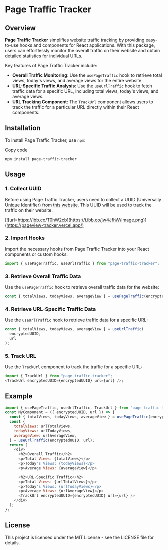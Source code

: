 # Page Traffic Tracker

## Overview

**Page Traffic Tracker** simplifies website traffic tracking by providing easy-to-use hooks and components for React applications. With this package, users can effortlessly monitor the overall traffic on their website and obtain detailed statistics for individual URLs.

Key features of Page Traffic Tracker include:

- **Overall Traffic Monitoring**: Use the `usePageTraffic` hook to retrieve total views, today's views, and average views for the entire website.
- **URL-Specific Traffic Analysis**: Use the `useUrlTraffic` hook to fetch traffic data for a specific URL, including total views, today's views, and average views.
- **URL Tracking Component**: The `TrackUrl` component allows users to track the traffic for a particular URL directly within their React components.

## Installation

To install Page Traffic Tracker, use `npm`:

Copy code

`npm install page-traffic-tracker`

## Usage

### 1. Collect UUID

Before using Page Traffic Tracker, users need to collect a UUID (Universally Unique Identifier) from [this website](https://pageview-tracker.vercel.app/). This UUID will be used to track the traffic on their website.

[![url=https://ibb.co/T0hW2cb](https://i.ibb.co/jw4JfhW/image.png)](https://pageview-tracker.vercel.app/)

### 2. Import Hooks

Import the necessary hooks from Page Traffic Tracker into your React components or custom hooks:

```javascript
import { usePageTraffic, useUrlTraffic } from "page-traffic-tracker";
```

### 3. Retrieve Overall Traffic Data

Use the `usePageTraffic` hook to retrieve overall traffic data for the website:

```javascript
const { totalViews, todayViews, averageView } = usePageTraffic(encryptedUUID);
```

### 4. Retrieve URL-Specific Traffic Data

Use the `useUrlTraffic` hook to retrieve traffic data for a specific URL:

```javascript
const { totalViews, todayViews, averageView } = useUrlTraffic(
  encryptedUUID,
  url
);
```

### 5. Track URL

Use the `TrackUrl` component to track the traffic for a specific URL:

```javascript
import { TrackUrl } from "page-traffic-tracker";
<TrackUrl encryptedUUID={encryptedUUID} url={url} />;
```

## Example

```javascript
import { usePageTraffic, useUrlTraffic, TrackUrl } from "page-traffic-tracker";
const MyComponent = ({ encryptedUUID, url }) => {
  const { totalViews, todayViews, averageView } = usePageTraffic(encryptedUUID);
  const {
    totalViews: urlTotalViews,
    todayViews: urlTodayViews,
    averageView: urlAverageView,
  } = useUrlTraffic(encryptedUUID, url);
  return (
    <div>
      <h2>Overall Traffic</h2>
      <p>Total Views: {totalViews}</p>
      <p>Today's Views: {todayViews}</p>
      <p>Average Views: {averageView}</p>

      <h2>URL-Specific Traffic</h2>
      <p>Total Views: {urlTotalViews}</p>
      <p>Today's Views: {urlTodayViews}</p>
      <p>Average Views: {urlAverageView}</p>
      <TrackUrl encryptedUUID={encryptedUUID} url={url} />
    </div>
  );
};
```

## License

This project is licensed under the MIT License - see the LICENSE file for details.
